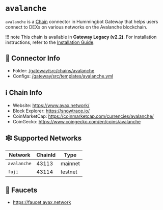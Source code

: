 # `avalanche`

`avalanche` is a [Chain](/chains) connector in Hummingbot Gateway that helps users connect to DEXs on various networks on the Avalanche blockchain.

!!! note
    This chain is available in **Gateway Legacy (v2.2)**. For installation instructions, refer to the [Installation Guide](../legacy/installation.md).



## 📁 Connector Info

* Folder: [/gateway/src/chains/avalanche](https://github.com/hummingbot/gateway/tree/main/src/chains/avalanche)
* Configs: [/gateway/src/templates/avalanche.yml](https://github.com/hummingbot/gateway/tree/main/src/templates/avalanche.yml)

## ℹ️ Chain Info

* Website: https://www.avax.network/
* Block Explorer: https://snowtrace.io/
* CoinMarketCap: https://coinmarketcap.com/currencies/avalanche/
* CoinGecko: https://www.coingecko.com/en/coins/avalanche

## 🕸️ Supported Networks

| Network | ChainId | Type |
|---------|---------|------|
| `avalanche` | 43113 | mainnet |
| `fuji` | 43114 | testnet |

## 🚰 Faucets

* https://faucet.avax.network